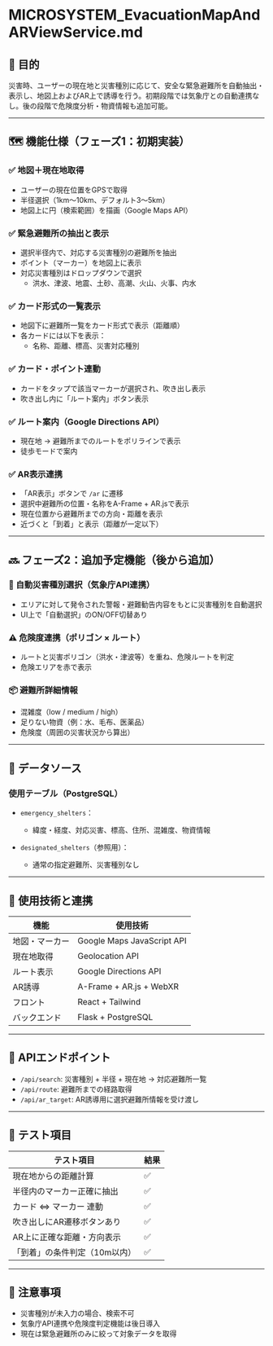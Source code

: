 # MICROSYSTEM_EvacuationMapAndARViewService.md

## 🎯 目的

災害時、ユーザーの現在地と災害種別に応じて、安全な緊急避難所を自動抽出・表示し、地図上およびAR上で誘導を行う。初期段階では気象庁との自動連携なし。後の段階で危険度分析・物資情報も追加可能。

---

## 🗺 機能仕様（フェーズ1：初期実装）

### ✅ 地図＋現在地取得

- ユーザーの現在位置をGPSで取得
- 半径選択（1km〜10km、デフォルト3〜5km）
- 地図上に円（検索範囲）を描画（Google Maps API）

### ✅ 緊急避難所の抽出と表示

- 選択半径内で、対応する災害種別の避難所を抽出
- ポイント（マーカー）を地図上に表示
- 対応災害種別はドロップダウンで選択
  - 洪水、津波、地震、土砂、高潮、火山、火事、内水

### ✅ カード形式の一覧表示

- 地図下に避難所一覧をカード形式で表示（距離順）
- 各カードには以下を表示：
  - 名称、距離、標高、災害対応種別

### ✅ カード・ポイント連動

- カードをタップで該当マーカーが選択され、吹き出し表示
- 吹き出し内に「ルート案内」ボタン表示

### ✅ ルート案内（Google Directions API）

- 現在地 → 避難所までのルートをポリラインで表示
- 徒歩モードで案内

### ✅ AR表示連携

- 「AR表示」ボタンで `/ar` に遷移
- 選択中避難所の位置・名称をA-Frame + AR.jsで表示
- 現在位置から避難所までの方向・距離を表示
- 近づくと「到着」と表示（距離が一定以下）

---

## 🔜 フェーズ2：追加予定機能（後から追加）

### 🧭 自動災害種別選択（気象庁API連携）

- エリアに対して発令された警報・避難勧告内容をもとに災害種別を自動選択
- UI上で「自動選択」のON/OFF切替あり

### ⚠️ 危険度連携（ポリゴン × ルート）

- ルートと災害ポリゴン（洪水・津波等）を重ね、危険ルートを判定
- 危険エリアを赤で表示

### 📦 避難所詳細情報

- 混雑度（low / medium / high）
- 足りない物資（例：水、毛布、医薬品）
- 危険度（周囲の災害状況から算出）

---

## 🔗 データソース

### 使用テーブル（PostgreSQL）

- `emergency_shelters`：

  - 緯度・経度、対応災害、標高、住所、混雑度、物資情報

- `designated_shelters`（参照用）：
  - 通常の指定避難所、災害種別なし

---

## 📡 使用技術と連携

| 機能           | 使用技術                   |
| -------------- | -------------------------- |
| 地図・マーカー | Google Maps JavaScript API |
| 現在地取得     | Geolocation API            |
| ルート表示     | Google Directions API      |
| AR誘導         | A-Frame + AR.js + WebXR    |
| フロント       | React + Tailwind           |
| バックエンド   | Flask + PostgreSQL         |

---

## 🔧 APIエンドポイント

- `/api/search`: 災害種別 + 半径 + 現在地 → 対応避難所一覧
- `/api/route`: 避難所までの経路取得
- `/api/ar_target`: AR誘導用に選択避難所情報を受け渡し

---

## 🧪 テスト項目

| テスト項目                    | 結果 |
| ----------------------------- | ---- |
| 現在地からの距離計算          | ✅   |
| 半径内のマーカー正確に抽出    | ✅   |
| カード ⇔ マーカー 連動        | ✅   |
| 吹き出しにAR遷移ボタンあり    | ✅   |
| AR上に正確な距離・方向表示    | ✅   |
| 「到着」の条件判定（10m以内） | ✅   |

---

## 🚧 注意事項

- 災害種別が未入力の場合、検索不可
- 気象庁API連携や危険度判定機能は後日導入
- 現在は緊急避難所のみに絞って対象データを取得

